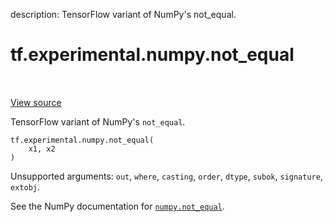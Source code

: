 description: TensorFlow variant of NumPy's not_equal.

<div itemscope itemtype="http://developers.google.com/ReferenceObject">
<meta itemprop="name" content="tf.experimental.numpy.not_equal" />
<meta itemprop="path" content="Stable" />
</div>

# tf.experimental.numpy.not_equal

<!-- Insert buttons and diff -->

<table class="tfo-notebook-buttons tfo-api nocontent" align="left">

</table>

<a target="_blank" class="external" href="/code/stable/tensorflow/python/ops/numpy_ops/np_math_ops.py">View source</a>



TensorFlow variant of NumPy's `not_equal`.

<pre class="devsite-click-to-copy prettyprint lang-py tfo-signature-link">
<code>tf.experimental.numpy.not_equal(
    x1, x2
)
</code></pre>



<!-- Placeholder for "Used in" -->

Unsupported arguments: `out`, `where`, `casting`, `order`, `dtype`, `subok`, `signature`, `extobj`.

See the NumPy documentation for [`numpy.not_equal`](https://numpy.org/doc/1.16/reference/generated/numpy.not_equal.html).
